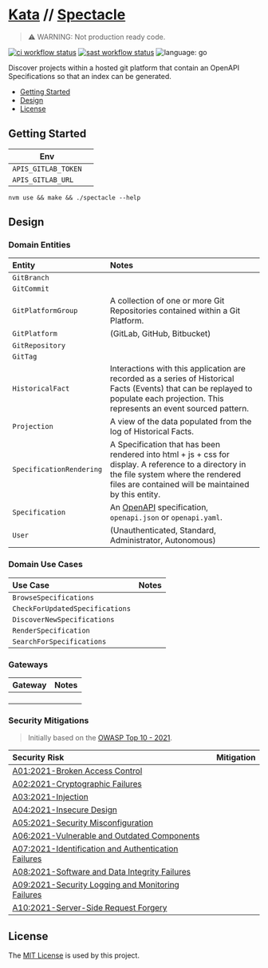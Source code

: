 # [Kata](https://github.com/dbtedman/kata) // [Spectacle](https://github.com/dbtedman/kata-spectacle)

> ⚠️ WARNING: Not production ready code.

[![ci workflow status](https://img.shields.io/github/workflow/status/dbtedman/kata-spectacle/ci?style=for-the-badge&logo=github&label=ci)](https://github.com/dbtedman/kata-spectacle/actions/workflows/ci.yml)
[![sast workflow status](https://img.shields.io/github/workflow/status/dbtedman/kata-spectacle/sast?style=for-the-badge&logo=github&label=sast)](https://github.com/dbtedman/kata-spectacle/actions/workflows/sast.yml)
![language: go](https://img.shields.io/badge/language-go-blue.svg?style=for-the-badge)

Discover projects within a hosted git platform that contain an OpenAPI Specifications so that an index can be generated.

-   [Getting Started](#getting-started)
-   [Design](#design)
-   [License](#license)

## Getting Started

| Env                 |     |
| ------------------- | --- |
| `APIS_GITLAB_TOKEN` |     |
| `APIS_GITLAB_URL`   |     |

```shell
nvm use && make && ./spectacle --help
```

## Design

### Domain Entities

| Entity                   | Notes                                                                                                                                                                                            |
| :----------------------- | :----------------------------------------------------------------------------------------------------------------------------------------------------------------------------------------------- |
| `GitBranch`              |                                                                                                                                                                                                  |
| `GitCommit`              |                                                                                                                                                                                                  |
| `GitPlatformGroup`       | A collection of one or more Git Repositories contained within a Git Platform.                                                                                                                    |
| `GitPlatform`            | (GitLab, GitHub, Bitbucket)                                                                                                                                                                      |
| `GitRepository`          |                                                                                                                                                                                                  |
| `GitTag`                 |                                                                                                                                                                                                  |
| `HistoricalFact`         | Interactions with this application are recorded as a series of Historical Facts (Events) that can be replayed to populate each projection. This represents an event sourced pattern.             |
| `Projection`             | A view of the data populated from the log of Historical Facts.                                                                                                                                   |
| `SpecificationRendering` | A Specification that has been rendered into html + js + css for display. A reference to a directory in the file system where the rendered files are contained will be maintained by this entity. |
| `Specification`          | An [OpenAPI](https://www.openapis.org) specification, `openapi.json` or `openapi.yaml`.                                                                                                          |
| `User`                   | (Unauthenticated, Standard, Administrator, Autonomous)                                                                                                                                           |

### Domain Use Cases

| Use Case                        | Notes |
| :------------------------------ | :---- |
| `BrowseSpecifications`          |       |
| `CheckForUpdatedSpecifications` |       |
| `DiscoverNewSpecifications`     |       |
| `RenderSpecification`           |       |
| `SearchForSpecifications`       |       |

### Gateways

| Gateway | Notes |
| :------ | :---- |
| ` `     |       |

### Security Mitigations

> Initially based on the [OWASP Top 10 - 2021](https://owasp.org/www-project-top-ten/).

| Security Risk                                                                                                                       | Mitigation |
| :---------------------------------------------------------------------------------------------------------------------------------- | :--------- |
| [A01:2021-Broken Access Control](https://owasp.org/Top10/A01_2021-Broken_Access_Control/)                                           |            |
| [A02:2021-Cryptographic Failures](https://owasp.org/Top10/A02_2021-Cryptographic_Failures/)                                         |            |
| [A03:2021-Injection](https://owasp.org/Top10/A03_2021-Injection/)                                                                   |            |
| [A04:2021-Insecure Design](https://owasp.org/Top10/A04_2021-Insecure_Design/)                                                       |            |
| [A05:2021-Security Misconfiguration](https://owasp.org/Top10/A05_2021-Security_Misconfiguration/)                                   |            |
| [A06:2021-Vulnerable and Outdated Components](https://owasp.org/Top10/A06_2021-Vulnerable_and_Outdated_Components/)                 |            |
| [A07:2021-Identification and Authentication Failures](https://owasp.org/Top10/A07_2021-Identification_and_Authentication_Failures/) |            |
| [A08:2021-Software and Data Integrity Failures](https://owasp.org/Top10/A08_2021-Software_and_Data_Integrity_Failures/)             |            |
| [A09:2021-Security Logging and Monitoring Failures](https://owasp.org/Top10/A09_2021-Security_Logging_and_Monitoring_Failures/)     |            |
| [A10:2021-Server-Side Request Forgery](https://owasp.org/Top10/A10_2021-Server-Side_Request_Forgery_%28SSRF%29/)                    |            |

## License

The [MIT License](./LICENSE.md) is used by this project.
